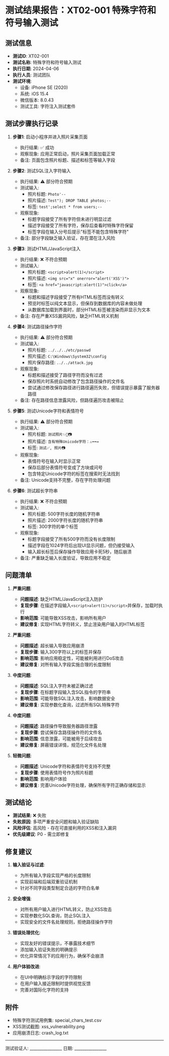 # 测试结果报告：XT02-001 特殊字符和符号输入测试

## 测试信息
- **测试ID**: XT02-001
- **测试名称**: 特殊字符和符号输入测试
- **执行日期**: 2024-04-06
- **执行人员**: 测试团队
- **测试环境**: 
  - 设备: iPhone SE (2020)
  - 系统: iOS 15.4
  - 微信版本: 8.0.43
  - 测试工具: 字符注入测试套件

## 测试步骤执行记录

1. **步骤1**: 启动小程序并进入照片采集页面
   - 执行结果: ✅ 成功
   - 观察现象: 应用正常启动，照片采集页面加载正常
   - 备注: 页面包含照片标题、描述和标签等输入字段

2. **步骤2**: 测试SQL注入字符输入
   - 执行结果: ⚠️ 部分符合预期
   - 测试输入:
     - 照片标题: `Photo'--`
     - 照片描述: `Test"); DROP TABLE photos;--`
     - 标签: `test';select * from users;--`
   - 观察现象:
     - 标题字段接受了所有字符但未进行明显过滤
     - 描述字段接受了所有字符，保存后查看时特殊字符保留
     - 标签字段在输入分号后提示"标签不能包含特殊字符"
   - 备注: 部分字段缺乏输入验证，存在潜在注入风险

3. **步骤3**: 测试HTML/JavaScript注入
   - 执行结果: ❌ 不符合预期
   - 测试输入:
     - 照片标题: `<script>alert(1)</script>`
     - 照片描述: `<img src="x" onerror="alert('XSS')">`
     - 标签: `<a href="javascript:alert(1)">click</a>`
   - 观察现象:
     - 标题和描述字段接受了所有HTML标签而没有转义
     - 预览时标签以纯文本显示，但保存到数据库的内容未做处理
     - 从数据库加载到界面时，部分HTML标签被渲染而非显示为文本
   - 备注: 存在严重XSS漏洞风险，缺乏HTML转义机制

4. **步骤4**: 测试路径操作字符
   - 执行结果: ⚠️ 部分符合预期
   - 测试输入:
     - 照片标题: `../../../etc/passwd`
     - 照片描述: `C:\Windows\System32\config`
     - 照片保存路径: `../../attack.jpg`
   - 观察现象:
     - 标题和描述接受了路径字符而没有过滤
     - 保存照片时系统自动修改了包含路径操作的文件名
     - 尝试通过修改保存路径进行路径遍历失败，但错误提示暴露了服务器路径
   - 备注: 存在路径信息泄露风险，但路径遍历攻击被阻止

5. **步骤5**: 测试Unicode字符和表情符号
   - 执行结果: ⚠️ 部分符合预期
   - 测试输入:
     - 照片标题: `测试照片✨🎉📷`
     - 照片描述: `含有特殊Unicode字符：⚠️➡️⬅️↔️`
     - 标签: `测试✅, 照片📷`
   - 观察现象:
     - 表情符号在输入时显示正常
     - 保存后部分表情符号变成了方块或问号
     - 包含特定Unicode字符的标签在搜索时无法找到
   - 备注: Unicode支持不完整，存在字符处理问题

6. **步骤6**: 测试超长字符串
   - 执行结果: ❌ 不符合预期
   - 测试输入:
     - 照片标题: 500字符长度的随机字符串
     - 照片描述: 2000字符长度的随机字符串
     - 标签: 300字符的单个标签
   - 观察现象:
     - 标题字段接受了所有500字符而没有长度限制
     - 描述字段在1024字符后出现UI显示问题，但仍接受输入
     - 输入超长标签后保存操作导致应用卡死5秒，随后崩溃
   - 备注: 严重缺乏输入长度验证，导致应用不稳定

## 问题清单

1. **严重问题**:
   - **问题描述**: 缺乏HTML/JavaScript注入防护
   - **复现步骤**: 在描述字段输入`<script>alert(1)</script>`并保存，加载时执行
   - **影响范围**: 可能导致XSS攻击，影响所有用户
   - **建议修复**: 实现HTML字符转义，禁止渲染用户输入的HTML标签

2. **严重问题**:
   - **问题描述**: 超长输入导致应用崩溃
   - **复现步骤**: 输入300字符以上的标签并保存
   - **影响范围**: 影响应用稳定性，可能被利用进行DoS攻击
   - **建议修复**: 对所有输入字段实施合理的长度限制

3. **中度问题**:
   - **问题描述**: SQL注入字符未被正确过滤
   - **复现步骤**: 在标题字段输入含SQL指令的字符串
   - **影响范围**: 可能导致SQL注入攻击，影响数据安全
   - **建议修复**: 实现参数化查询，过滤所有SQL特殊字符

4. **中度问题**:
   - **问题描述**: 路径操作导致服务器路径泄露
   - **复现步骤**: 尝试保存含路径操作符的文件名
   - **影响范围**: 信息泄露，可能被用于后续攻击
   - **建议修复**: 屏蔽错误详情，规范化文件名处理

5. **轻微问题**:
   - **问题描述**: Unicode字符和表情符号支持不完整
   - **复现步骤**: 使用表情符号作为照片标题
   - **影响范围**: 影响用户体验
   - **建议修复**: 完善Unicode字符处理，确保所有字符正确存储和显示

## 测试结论

- **测试结果**: ❌ 失败
- **失败原因**: 多项严重安全问题和输入验证缺陷
- **风险评估**: 高风险 - 存在可直接利用的XSS和注入漏洞
- **优先级建议**: P0 - 需立即修复

## 修复建议

1. **输入验证与过滤**:
   - 为所有输入字段实现严格的长度限制
   - 实现前端和后端双重验证机制
   - 针对不同字段类型制定合适的字符白名单

2. **安全增强**:
   - 对所有用户输入进行HTML转义，防止XSS攻击
   - 实现参数化SQL查询，防止SQL注入
   - 实现安全的文件名处理规则，拒绝路径操作字符

3. **错误处理优化**:
   - 实现友好的错误提示，不暴露技术细节
   - 添加输入验证失败的明确提示
   - 优化异常情况下的应用行为，确保不会崩溃

4. **用户体验改进**:
   - 在UI中明确标示字段的字符限制
   - 在用户输入接近限制时提供视觉反馈
   - 完善对国际化字符的支持

## 附件

- 特殊字符测试用例集: special_chars_test.csv
- XSS测试截图: xss_vulnerability.png
- 应用崩溃日志: crash_log.txt

---

测试验证人: ________________  日期: ________________ 